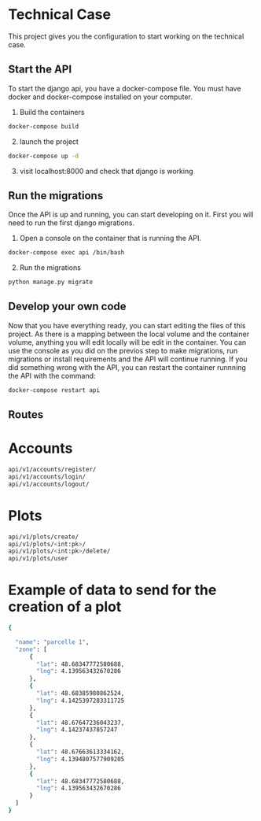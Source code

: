 # Technical Case

This project gives you the configuration to start working on the technical case.

## Start the API

To start the django api, you have a docker-compose file. You must have docker and docker-compose installed on your computer.

1. Build the containers
```bash
docker-compose build
```
2. launch the project
```bash
docker-compose up -d
```
3. visit localhost:8000 and check that django is working


## Run the migrations

Once the API is up and running, you can start developing on it.
First you will need to run the first django migrations.
1. Open a console on the container that is running the API.
```bash
docker-compose exec api /bin/bash
```
2. Run the migrations
```bash
python manage.py migrate
```

## Develop your own code

Now that you have everything ready, you can start editing the files of this project. As there is a mapping between the local volume and the container volume, anything you will edit locally will be edit in the container. You can use the console as you did on the previos step to make migrations, run migrations or install requirements and the API will continue running. If you did something wrong with the API, you can restart the container runnning the API with the command:
```bash
docker-compose restart api
```

## Routes

# Accounts
```bash
api/v1/accounts/register/
api/v1/accounts/login/
api/v1/accounts/logout/
```

# Plots
```bash
api/v1/plots/create/
api/v1/plots/<int:pk>/
api/v1/plots/<int:pk>/delete/
api/v1/plots/user
```

# Example of data to send for the creation of a plot
```bash
{

  "name": "parcelle 1",
  "zone": [
      {
        "lat": 48.68347772580688,
        "lng": 4.139563432670286
      },
      {
        "lat": 48.68385980862524,
        "lng": 4.1425397283311725
      },
      {
        "lat": 48.67647236043237,
        "lng": 4.14237437857247
      },
      {
        "lat": 48.67663613334162,
        "lng": 4.1394807577909205
      },
      {
        "lat": 48.68347772580688,
        "lng": 4.139563432670286
      }
  ]
}
```
